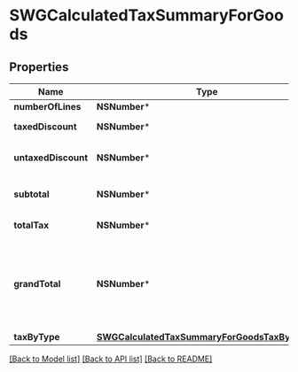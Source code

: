 # SWGCalculatedTaxSummaryForGoods

## Properties
Name | Type | Description | Notes
------------ | ------------- | ------------- | -------------
**numberOfLines** | **NSNumber*** | Count of lines | [optional] 
**taxedDiscount** | **NSNumber*** | sum of all line taxed discounts | [optional] 
**untaxedDiscount** | **NSNumber*** | sum of all line untaxed discounts | [optional] 
**subtotal** | **NSNumber*** | sum of all line lineAmount attribute | [optional] 
**totalTax** | **NSNumber*** | sum of all line tax attribute | [optional] 
**grandTotal** | **NSNumber*** | sum of all line lineAmount attribute + sum of all line tax attribute not VAT - sum of all line lineTaxedDiscount attribute | [optional] 
**taxByType** | [**SWGCalculatedTaxSummaryForGoodsTaxByType***](SWGCalculatedTaxSummaryForGoodsTaxByType.md) |  | [optional] 

[[Back to Model list]](../README.md#documentation-for-models) [[Back to API list]](../README.md#documentation-for-api-endpoints) [[Back to README]](../README.md)


